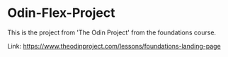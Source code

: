 # Odin-Flex-Project

This is the project from 'The Odin Project' from the foundations course.

Link: https://www.theodinproject.com/lessons/foundations-landing-page
